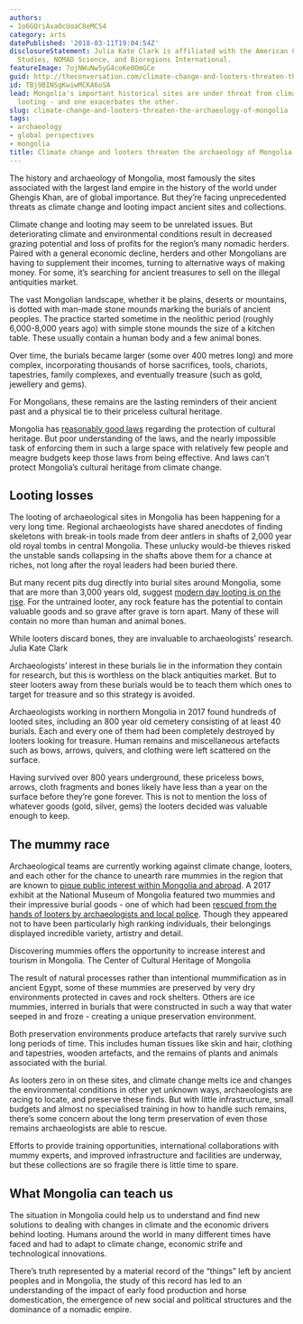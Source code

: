 ```yaml
---
authors:
- 1o6GQriAxaOcUoaC8eMCS4
category: arts
datePublished: '2018-03-11T19:04:54Z'
disclosureStatement: Julia Kate Clark is affiliated with the American Center for Mongolian
  Studies, NOMAD Science, and Bioregions International.
featureImage: 7ojNWuNw5yG4coKe0OmGCe
guid: http://theconversation.com/climate-change-and-looters-threaten-the-archaeology-of-mongolia-91853
id: TBj9BINSgKwiwMCKA6oSA
lead: Mongolia's important historical sites are under threat from climate change and
  looting - and one exacerbates the other.
slug: climate-change-and-looters-threaten-the-archaeology-of-mongolia
tags:
- archaeology
- global perspectives
- mongolia
title: Climate change and looters threaten the archaeology of Mongolia
---
```

The history and archaeology of Mongolia, most famously the sites associated with the largest land empire in the history of the world under Ghengis Khan, are of global importance. But they’re facing unprecedented threats as climate change and looting impact ancient sites and collections. 

Climate change and looting may seem to be unrelated issues. But deteriorating climate and environmental conditions result in decreased grazing potential and loss of profits for the region’s many nomadic herders. Paired with a general economic decline, herders and other Mongolians are having to supplement their incomes, turning to alternative ways of making money. For some, it’s searching for ancient treasures to sell on the illegal antiquities market.

The vast Mongolian landscape, whether it be plains, deserts or mountains, is dotted with man-made stone mounds marking the burials of ancient peoples. The practice started sometime in the neolithic period (roughly 6,000-8,000 years ago) with simple stone mounds the size of a kitchen table. These usually contain a human body and a few animal bones.

Over time, the burials became larger (some over 400 metres long) and more complex, incorporating thousands of horse sacrifices, tools, chariots, tapestries, family complexes, and eventually treasure (such as gold, jewellery and gems). 

For Mongolians, these remains are the lasting reminders of their ancient past and a physical tie to their priceless cultural heritage.

Mongolia has [reasonably good laws](https://www.mongoliacenter.org/official-translation-of-the-new-law-for-protection-of-mongolias-cultural-heritage-and-the-associated-official-application-form/) regarding the protection of cultural heritage. But poor understanding of the laws, and the nearly impossible task of enforcing them in such a large space with relatively few people and meagre budgets keep those laws from being effective. And laws can’t protect Mongolia’s cultural heritage from climate change.

## Looting losses

The looting of archaeological sites in Mongolia has been happening for a very long time. Regional archaeologists have shared anecdotes of finding skeletons with break-in tools made from deer antlers in shafts of 2,000 year old royal tombs in central Mongolia. These unlucky would-be thieves risked the unstable sands collapsing in the shafts above them for a chance at riches, not long after the royal leaders had been buried there.

But many recent pits dug directly into burial sites around Mongolia, some that are more than 3,000 years old, suggest [modern day looting is on the rise](https://www.theguardian.com/science/blog/2017/oct/26/beyond-ghengis-khan-how-looting-threatens-to-erase-mongolias-history). For the untrained looter, any rock feature has the potential to contain valuable goods and so grave after grave is torn apart. Many of these will contain no more than human and animal bones.

While looters discard bones, they are invaluable to archaeologists’ research. Julia Kate Clark

Archaeologists’ interest in these burials lie in the information they contain for research, but this is worthless on the black antiquities market. But to steer looters away from these burials would be to teach them which ones to target for treasure and so this strategy is avoided.

Archaeologists working in northern Mongolia in 2017 found hundreds of looted sites, including an 800 year old cemetery consisting of at least 40 burials. Each and every one of them had been completely destroyed by looters looking for treasure. Human remains and miscellaneous artefacts such as bows, arrows, quivers, and clothing were left scattered on the surface.

Having survived over 800 years underground, these priceless bows, arrows, cloth fragments and bones likely have less than a year on the surface before they’re gone forever. This is not to mention the loss of whatever goods (gold, silver, gems) the looters decided was valuable enough to keep.

## The mummy race

Archaeological teams are currently working against climate change, looters, and each other for the chance to unearth rare mummies in the region that are known to [pique public interest within Mongolia and abroad](http://www.dailymail.co.uk/sciencetech/article-4405232/Mongolian-mummy-buried-Adidas-boots-1-100-years-ago.html). A 2017 exhibit at the National Museum of Mongolia featured two mummies and their impressive burial goods - one of which had been [rescued from the hands of looters by archaeologists and local police](http://theubpost.mn/2016/10/24/archaeologist-gives-a-glimpse-into-mongolias-first-discovery-of-a-mummified-horse/). Though they appeared not to have been particularly high ranking individuals, their belongings displayed incredible variety, artistry and detail. 

Discovering mummies offers the opportunity to increase interest and tourism in Mongolia. The Center of Cultural Heritage of Mongolia

The result of natural processes rather than intentional mummification as in ancient Egypt, some of these mummies are preserved by very dry environments protected in caves and rock shelters. Others are ice mummies, interred in burials that were constructed in such a way that water seeped in and froze - creating a unique preservation environment. 

Both preservation environments produce artefacts that rarely survive such long periods of time. This includes human tissues like skin and hair, clothing and tapestries, wooden artefacts, and the remains of plants and animals associated with the burial. 

As looters zero in on these sites, and climate change melts ice and changes the environmental conditions in other yet unknown ways, archaeologists are racing to locate, and preserve these finds. But with little infrastructure, small budgets and almost no specialised training in how to handle such remains, there’s some concern about the long term preservation of even those remains archaeologists are able to rescue. 

Efforts to provide training opportunities, international collaborations with mummy experts, and improved infrastructure and facilities are underway, but these collections are so fragile there is little time to spare.

## What Mongolia can teach us

The situation in Mongolia could help us to understand and find new solutions to dealing with changes in climate and the economic drivers behind looting. Humans around the world in many different times have faced and had to adapt to climate change, economic strife and technological innovations. 

There’s truth represented by a material record of the “things” left by ancient peoples and in Mongolia, the study of this record has led to an understanding of the impact of early food production and horse domestication, the emergence of new social and political structures and the dominance of a nomadic empire.